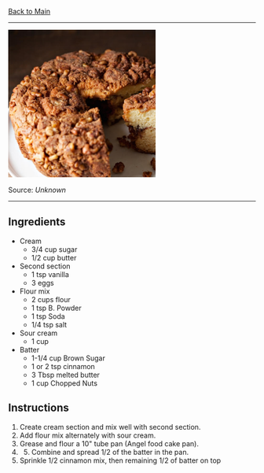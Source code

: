 [Back to Main](/README.md)

---

<img src="/90%20Images/Jewish%20Sour%20Cream%20Coffee%20Cake.png" width="300"/>

Source: *Unknown*

---
## Ingredients

- Cream
	- 3/4 cup sugar
	- 1/2 cup butter
- Second section
	- 1 tsp vanilla
	- 3 eggs
- Flour mix
	- 2 cups flour
	- 1 tsp B. Powder
	- 1 tsp Soda
	- 1/4 tsp salt
- Sour cream
	- 1 cup
- Batter
	- 1-1/4 cup Brown Sugar
	- 1 or 2 tsp cinnamon
	- 3 Tbsp melted butter
	- 1 cup Chopped Nuts

## Instructions

1. Create cream section and mix well with second section.
2. Add flour mix alternately with sour cream.
3. Grease and flour a 10" tube pan (Angel food cake pan).
4. 5. Combine and spread 1/2 of the batter in the pan.
6. Sprinkle 1/2 cinnamon mix, then remaining 1/2 of batter on top

